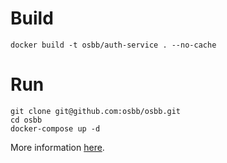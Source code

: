 # Build
```
docker build -t osbb/auth-service . --no-cache
```

# Run
```
git clone git@github.com:osbb/osbb.git
cd osbb
docker-compose up -d
```

More information [here](https://github.com/osbb/osbb).
